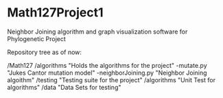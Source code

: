 # Math127Project1
Neighbor Joining algorithm and graph visualization software for Phylogenetic Project

Repository tree as of now:

/Math127
    /algorithms 
    "Holds the algorithms for the project"
        -mutate.py 
        "Jukes Cantor mutation model"
        -neighborJoining.py
        "Neighbor Joining algoithm"
    /testing 
    "Testing suite for the project"
        /algorithms 
        "Unit Test for algorithms"
        /data
        "Data Sets for testing"